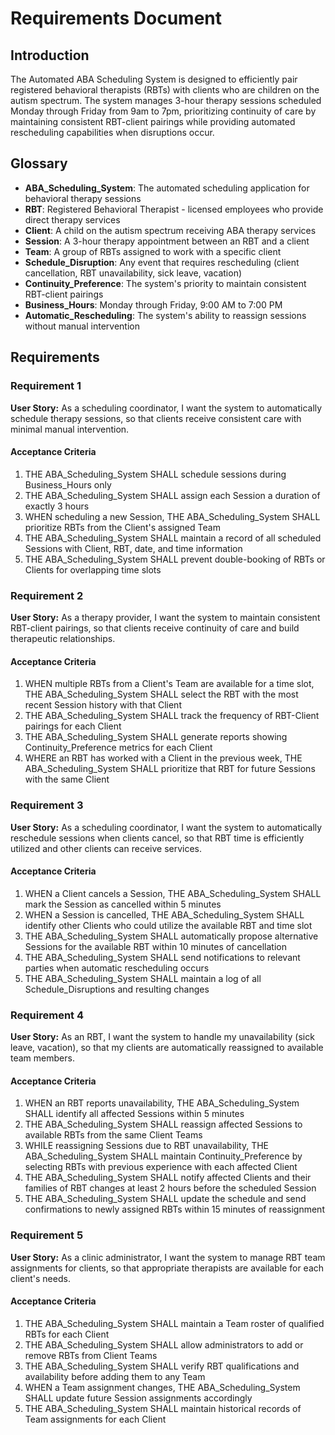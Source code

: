 # Requirements Document

## Introduction

The Automated ABA Scheduling System is designed to efficiently pair registered behavioral therapists (RBTs) with clients who are children on the autism spectrum. The system manages 3-hour therapy sessions scheduled Monday through Friday from 9am to 7pm, prioritizing continuity of care by maintaining consistent RBT-client pairings while providing automated rescheduling capabilities when disruptions occur.

## Glossary

- **ABA_Scheduling_System**: The automated scheduling application for behavioral therapy sessions
- **RBT**: Registered Behavioral Therapist - licensed employees who provide direct therapy services
- **Client**: A child on the autism spectrum receiving ABA therapy services
- **Session**: A 3-hour therapy appointment between an RBT and a client
- **Team**: A group of RBTs assigned to work with a specific client
- **Schedule_Disruption**: Any event that requires rescheduling (client cancellation, RBT unavailability, sick leave, vacation)
- **Continuity_Preference**: The system's priority to maintain consistent RBT-client pairings
- **Business_Hours**: Monday through Friday, 9:00 AM to 7:00 PM
- **Automatic_Rescheduling**: The system's ability to reassign sessions without manual intervention

## Requirements

### Requirement 1

**User Story:** As a scheduling coordinator, I want the system to automatically schedule therapy sessions, so that clients receive consistent care with minimal manual intervention.

#### Acceptance Criteria

1. THE ABA_Scheduling_System SHALL schedule sessions during Business_Hours only
2. THE ABA_Scheduling_System SHALL assign each Session a duration of exactly 3 hours
3. WHEN scheduling a new Session, THE ABA_Scheduling_System SHALL prioritize RBTs from the Client's assigned Team
4. THE ABA_Scheduling_System SHALL maintain a record of all scheduled Sessions with Client, RBT, date, and time information
5. THE ABA_Scheduling_System SHALL prevent double-booking of RBTs or Clients for overlapping time slots

### Requirement 2

**User Story:** As a therapy provider, I want the system to maintain consistent RBT-client pairings, so that clients receive continuity of care and build therapeutic relationships.

#### Acceptance Criteria

1. WHEN multiple RBTs from a Client's Team are available for a time slot, THE ABA_Scheduling_System SHALL select the RBT with the most recent Session history with that Client
2. THE ABA_Scheduling_System SHALL track the frequency of RBT-Client pairings for each Client
3. THE ABA_Scheduling_System SHALL generate reports showing Continuity_Preference metrics for each Client
4. WHERE an RBT has worked with a Client in the previous week, THE ABA_Scheduling_System SHALL prioritize that RBT for future Sessions with the same Client

### Requirement 3

**User Story:** As a scheduling coordinator, I want the system to automatically reschedule sessions when clients cancel, so that RBT time is efficiently utilized and other clients can receive services.

#### Acceptance Criteria

1. WHEN a Client cancels a Session, THE ABA_Scheduling_System SHALL mark the Session as cancelled within 5 minutes
2. WHEN a Session is cancelled, THE ABA_Scheduling_System SHALL identify other Clients who could utilize the available RBT and time slot
3. THE ABA_Scheduling_System SHALL automatically propose alternative Sessions for the available RBT within 10 minutes of cancellation
4. THE ABA_Scheduling_System SHALL send notifications to relevant parties when automatic rescheduling occurs
5. THE ABA_Scheduling_System SHALL maintain a log of all Schedule_Disruptions and resulting changes

### Requirement 4

**User Story:** As an RBT, I want the system to handle my unavailability (sick leave, vacation), so that my clients are automatically reassigned to available team members.

#### Acceptance Criteria

1. WHEN an RBT reports unavailability, THE ABA_Scheduling_System SHALL identify all affected Sessions within 5 minutes
2. THE ABA_Scheduling_System SHALL reassign affected Sessions to available RBTs from the same Client Teams
3. WHILE reassigning Sessions due to RBT unavailability, THE ABA_Scheduling_System SHALL maintain Continuity_Preference by selecting RBTs with previous experience with each affected Client
4. THE ABA_Scheduling_System SHALL notify affected Clients and their families of RBT changes at least 2 hours before the scheduled Session
5. THE ABA_Scheduling_System SHALL update the schedule and send confirmations to newly assigned RBTs within 15 minutes of reassignment

### Requirement 5

**User Story:** As a clinic administrator, I want the system to manage RBT team assignments for clients, so that appropriate therapists are available for each client's needs.

#### Acceptance Criteria

1. THE ABA_Scheduling_System SHALL maintain a Team roster of qualified RBTs for each Client
2. THE ABA_Scheduling_System SHALL allow administrators to add or remove RBTs from Client Teams
3. THE ABA_Scheduling_System SHALL verify RBT qualifications and availability before adding them to any Team
4. WHEN a Team assignment changes, THE ABA_Scheduling_System SHALL update future Session assignments accordingly
5. THE ABA_Scheduling_System SHALL maintain historical records of Team assignments for each Client